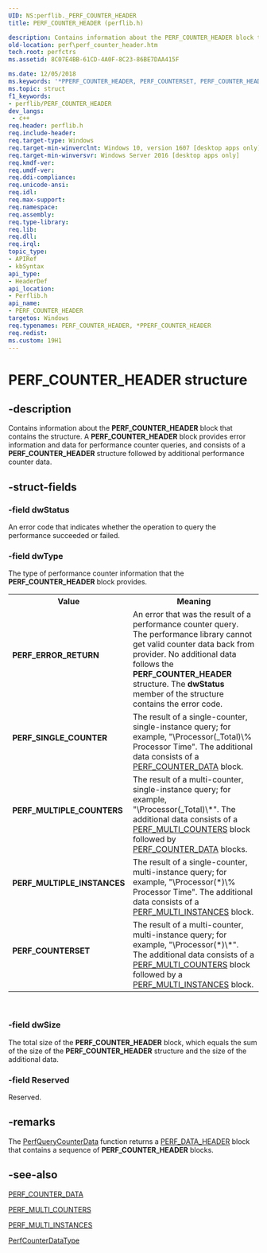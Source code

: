 ```yaml
---
UID: NS:perflib._PERF_COUNTER_HEADER
title: PERF_COUNTER_HEADER (perflib.h)

description: Contains information about the PERF_COUNTER_HEADER block that contains the structure.
old-location: perf\perf_counter_header.htm
tech.root: perfctrs
ms.assetid: 8C07E4BB-61CD-4A0F-8C23-86BE7DAA415F

ms.date: 12/05/2018
ms.keywords: '*PPERF_COUNTER_HEADER, PERF_COUNTERSET, PERF_COUNTER_HEADER, PERF_COUNTER_HEADER structure [Perf], PERF_ERROR_RETURN, PERF_MULTIPLE_COUNTERS, PERF_MULTIPLE_INSTANCES, PERF_SINGLE_COUNTER, PPERF_COUNTER_HEADER, PPERF_COUNTER_HEADER structure pointer [Perf], perf.perf_counter_header, perflib/PERF_COUNTER_HEADER, perflib/PPERF_COUNTER_HEADER'
ms.topic: struct
f1_keywords:
- perflib/PERF_COUNTER_HEADER
dev_langs:
 - c++
req.header: perflib.h
req.include-header: 
req.target-type: Windows
req.target-min-winverclnt: Windows 10, version 1607 [desktop apps only]
req.target-min-winversvr: Windows Server 2016 [desktop apps only]
req.kmdf-ver: 
req.umdf-ver: 
req.ddi-compliance: 
req.unicode-ansi: 
req.idl: 
req.max-support: 
req.namespace: 
req.assembly: 
req.type-library: 
req.lib: 
req.dll: 
req.irql: 
topic_type:
- APIRef
- kbSyntax
api_type:
- HeaderDef
api_location:
- Perflib.h
api_name:
- PERF_COUNTER_HEADER
targetos: Windows
req.typenames: PERF_COUNTER_HEADER, *PPERF_COUNTER_HEADER
req.redist: 
ms.custom: 19H1
---
```


# PERF_COUNTER_HEADER structure


## -description


Contains information about the <b>PERF_COUNTER_HEADER</b> block that contains the structure. A <b>PERF_COUNTER_HEADER</b> block provides error information and data for performance counter queries, and consists of a <b>PERF_COUNTER_HEADER</b> structure
followed by additional performance counter data.


## -struct-fields




### -field dwStatus

 An error code that indicates whether the operation to query the performance succeeded or failed.



### -field dwType

The type of performance counter information that the <b>PERF_COUNTER_HEADER</b> block provides.

<table>
<tr>
<th>Value</th>
<th>Meaning</th>
</tr>
<tr>
<td width="40%"><a id="PERF_ERROR_RETURN"></a><a id="perf_error_return"></a><dl>
<dt><b>PERF_ERROR_RETURN</b></dt>
</dl>
</td>
<td width="60%">
An error that was the result of a performance counter query. The performance library cannot get valid counter data back from provider.
  No additional data follows the <b>PERF_COUNTER_HEADER</b> structure. The <b>dwStatus</b> member of the structure
  contains the error code.



</td>
</tr>
<tr>
<td width="40%"><a id="PERF_SINGLE_COUNTER"></a><a id="perf_single_counter"></a><dl>
<dt><b>PERF_SINGLE_COUNTER</b></dt>
</dl>
</td>
<td width="60%">
The result of a  single-counter, single-instance query; for example,
  "\Processor(_Total)\% Processor Time". The additional data consists of a <a href="https://docs.microsoft.com/windows/desktop/api/perflib/ns-perflib-perf_counter_data">PERF_COUNTER_DATA</a> block.



</td>
</tr>
<tr>
<td width="40%"><a id="PERF_MULTIPLE_COUNTERS"></a><a id="perf_multiple_counters"></a><dl>
<dt><b>PERF_MULTIPLE_COUNTERS</b></dt>
</dl>
</td>
<td width="60%">
The result of a  multi-counter, single-instance query; for example, "\Processor(_Total)\*". The additional data consists of a <a href="https://docs.microsoft.com/windows/desktop/api/perflib/ns-perflib-perf_multi_counters">PERF_MULTI_COUNTERS</a> block followed by  <a href="https://docs.microsoft.com/windows/desktop/api/perflib/ns-perflib-perf_counter_data">PERF_COUNTER_DATA</a> blocks.

</td>
</tr>
<tr>
<td width="40%"><a id="PERF_MULTIPLE_INSTANCES"></a><a id="perf_multiple_instances"></a><dl>
<dt><b>PERF_MULTIPLE_INSTANCES</b></dt>
</dl>
</td>
<td width="60%">
The result of a single-counter, multi-instance query; for example, "\Processor(*)\% Processor Time". The additional data consists of a <a href="https://docs.microsoft.com/windows/desktop/api/perflib/ns-perflib-perf_multi_instances">PERF_MULTI_INSTANCES</a> block.



</td>
</tr>
<tr>
<td width="40%"><a id="PERF_COUNTERSET"></a><a id="perf_counterset"></a><dl>
<dt><b>PERF_COUNTERSET</b></dt>
</dl>
</td>
<td width="60%">
The result of a multi-counter, multi-instance query; for example,
  "\Processor(*)\*". The additional data consists of a 
  <a href="https://docs.microsoft.com/windows/desktop/api/perflib/ns-perflib-perf_multi_counters">PERF_MULTI_COUNTERS</a> block followed by a <a href="https://docs.microsoft.com/windows/desktop/api/perflib/ns-perflib-perf_multi_instances">PERF_MULTI_INSTANCES</a> block.

</td>
</tr>
</table>
 


### -field dwSize

The total size of the <b>PERF_COUNTER_HEADER</b> block, which equals the sum of the size of the <b>PERF_COUNTER_HEADER</b> structure and the size of the  additional data.


### -field Reserved

Reserved.


## -remarks



The <a href="https://docs.microsoft.com/windows/desktop/api/perflib/nf-perflib-perfquerycounterdata">PerfQueryCounterData</a> function returns a <a href="https://docs.microsoft.com/windows/desktop/api/perflib/ns-perflib-perf_data_header">PERF_DATA_HEADER</a> block that
contains a sequence of <b>PERF_COUNTER_HEADER</b> blocks.




## -see-also




<a href="https://docs.microsoft.com/windows/desktop/api/perflib/ns-perflib-perf_counter_data">PERF_COUNTER_DATA</a>



<a href="https://docs.microsoft.com/windows/desktop/api/perflib/ns-perflib-perf_multi_counters">PERF_MULTI_COUNTERS</a>



<a href="https://docs.microsoft.com/windows/desktop/api/perflib/ns-perflib-perf_multi_instances">PERF_MULTI_INSTANCES</a>



<a href="https://docs.microsoft.com/windows/desktop/api/perflib/ne-perflib-perfcounterdatatype">PerfCounterDataType</a>
 

 


